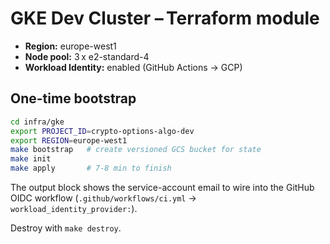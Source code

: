 # GKE Dev Cluster – Terraform module

* **Region:** europe-west1  
* **Node pool:** 3 x e2-standard-4  
* **Workload Identity:** enabled (GitHub Actions → GCP)

## One-time bootstrap

```bash
cd infra/gke
export PROJECT_ID=crypto‑options‑algo‑dev
export REGION=europe-west1
make bootstrap   # create versioned GCS bucket for state
make init
make apply       # 7-8 min to finish
```

The output block shows the service-account email to wire into the GitHub
OIDC workflow (`.github/workflows/ci.yml` → `workload_identity_provider:`).

Destroy with `make destroy`.
